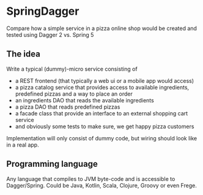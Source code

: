 # SpringDagger
Compare how a simple service in a pizza online shop would be created and tested using Dagger 2 vs. Spring 5

## The idea
Write a typical (dummy)-micro service consisting of

- a REST frontend (that typically a web ui or a mobile app would access) 
- a pizza catalog service that provides access to available ingredients, predefined pizzas and a way to place an order
- an ingredients DAO that reads the available ingredients
- a pizza DAO that reads predefined pizzas
- a facade class that provide an interface to an external shopping cart service
- and obviously some tests to make sure, we get happy pizza customers

Implementation will only consist of dummy code, but wiring should look like in a real app.

## Programming language

Any language that compiles to JVM byte-code and is accessible to Dagger/Spring. Could be Java, Kotlin, Scala, Clojure, 
Groovy or even Frege.
